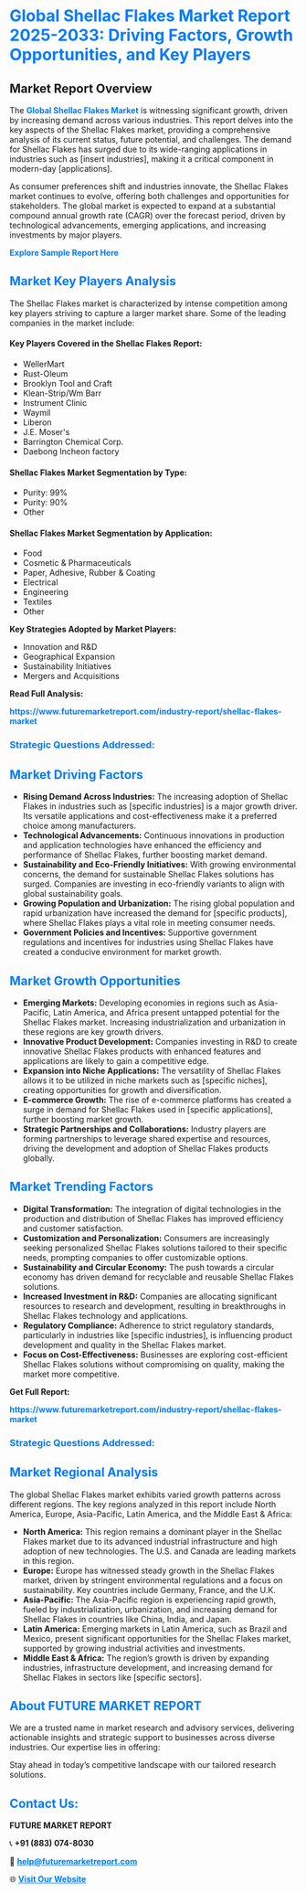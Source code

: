 <h1 style="color: #007BFF;">Global Shellac Flakes Market Report 2025-2033: Driving Factors, Growth Opportunities, and Key Players</h1>

<section id="overview">
<h2>Market Report Overview</h2>
<p>The <a href="https://www.futuremarketreport.com/industry-report/shellac-flakes-market" style="color: #007BFF; text-decoration: none;"><strong>Global Shellac Flakes Market</strong></a> is witnessing significant growth, driven by increasing demand across various industries. This report delves into the key aspects of the Shellac Flakes market, providing a comprehensive analysis of its current status, future potential, and challenges. The demand for Shellac Flakes has surged due to its wide-ranging applications in industries such as [insert industries], making it a critical component in modern-day [applications].</p>
<p>As consumer preferences shift and industries innovate, the Shellac Flakes market continues to evolve, offering both challenges and opportunities for stakeholders. The global market is expected to expand at a substantial compound annual growth rate (CAGR) over the forecast period, driven by technological advancements, emerging applications, and increasing investments by major players.</p>
</section>

<section id="overview">
<p><a href="https://www.futuremarketreport.com/request-sample/reportId=103132" style="color: #007BFF; text-decoration: none;"><strong>Explore Sample Report Here</strong></a></p>
</section>

<section id="key-players">
<h2 style="color: #007BFF;">Market Key Players Analysis</h2>
<p>The Shellac Flakes market is characterized by intense competition among key players striving to capture a larger market share. Some of the leading companies in the market include:</p>
<h4>Key Players Covered in the Shellac Flakes Report:</h4>
<ul><li>WellerMart</li><li>Rust-Oleum</li><li>Brooklyn Tool and Craft</li><li>Klean-Strip/Wm Barr</li><li>Instrument Clinic</li><li>Waymil</li><li>Liberon</li><li>J.E. Moser&#039;s</li><li>Barrington Chemical Corp.</li><li>Daebong Incheon factory</li></ul>
<h4>Shellac Flakes Market Segmentation by Type:</h4>
<ul><li>Purity: 99%</li><li>Purity: 90%</li><li>Other</li></ul>

<h4>Shellac Flakes Market Segmentation by Application:</h4>
<ul><li>Food</li><li>Cosmetic &amp; Pharmaceuticals</li><li>Paper, Adhesive, Rubber &amp; Coating</li><li>Electrical</li><li>Engineering</li><li>Textiles</li><li>Other</li></ul>
<p><strong>Key Strategies Adopted by Market Players:</strong></p>
<ul>
<li>Innovation and R&D</li>
<li>Geographical Expansion</li>
<li>Sustainability Initiatives</li>
<li>Mergers and Acquisitions</li>
</ul>
</section>

<section>
<p><strong>Read Full Analysis: </strong></p><a href="https://www.futuremarketreport.com/industry-report/shellac-flakes-market" style="color: #007BFF; text-decoration: none;"><strong>https://www.futuremarketreport.com/industry-report/shellac-flakes-market</strong></a>
<h3 style="color: #007BFF;">Strategic Questions Addressed:</h3>
</section>

<section id="driving-factors">
<h2 style="color: #007BFF;">Market Driving Factors</h2>
<ul>
<li><strong>Rising Demand Across Industries:</strong> The increasing adoption of Shellac Flakes in industries such as [specific industries] is a major growth driver. Its versatile applications and cost-effectiveness make it a preferred choice among manufacturers.</li>
<li><strong>Technological Advancements:</strong> Continuous innovations in production and application technologies have enhanced the efficiency and performance of Shellac Flakes, further boosting market demand.</li>
<li><strong>Sustainability and Eco-Friendly Initiatives:</strong> With growing environmental concerns, the demand for sustainable Shellac Flakes solutions has surged. Companies are investing in eco-friendly variants to align with global sustainability goals.</li>
<li><strong>Growing Population and Urbanization:</strong> The rising global population and rapid urbanization have increased the demand for [specific products], where Shellac Flakes plays a vital role in meeting consumer needs.</li>
<li><strong>Government Policies and Incentives:</strong> Supportive government regulations and incentives for industries using Shellac Flakes have created a conducive environment for market growth.</li>
</ul>
</section>

<section id="growth-opportunities">
<h2 style="color: #007BFF;">Market Growth Opportunities</h2>
<ul>
<li><strong>Emerging Markets:</strong> Developing economies in regions such as Asia-Pacific, Latin America, and Africa present untapped potential for the Shellac Flakes market. Increasing industrialization and urbanization in these regions are key growth drivers.</li>
<li><strong>Innovative Product Development:</strong> Companies investing in R&D to create innovative Shellac Flakes products with enhanced features and applications are likely to gain a competitive edge.</li>
<li><strong>Expansion into Niche Applications:</strong> The versatility of Shellac Flakes allows it to be utilized in niche markets such as [specific niches], creating opportunities for growth and diversification.</li>
<li><strong>E-commerce Growth:</strong> The rise of e-commerce platforms has created a surge in demand for Shellac Flakes used in [specific applications], further boosting market growth.</li>
<li><strong>Strategic Partnerships and Collaborations:</strong> Industry players are forming partnerships to leverage shared expertise and resources, driving the development and adoption of Shellac Flakes products globally.</li>
</ul>
</section>

<section id="trending-factors">
<h2 style="color: #007BFF;">Market Trending Factors</h2>
<ul>
<li><strong>Digital Transformation:</strong> The integration of digital technologies in the production and distribution of Shellac Flakes has improved efficiency and customer satisfaction.</li>
<li><strong>Customization and Personalization:</strong> Consumers are increasingly seeking personalized Shellac Flakes solutions tailored to their specific needs, prompting companies to offer customizable options.</li>
<li><strong>Sustainability and Circular Economy:</strong> The push towards a circular economy has driven demand for recyclable and reusable Shellac Flakes solutions.</li>
<li><strong>Increased Investment in R&D:</strong> Companies are allocating significant resources to research and development, resulting in breakthroughs in Shellac Flakes technology and applications.</li>
<li><strong>Regulatory Compliance:</strong> Adherence to strict regulatory standards, particularly in industries like [specific industries], is influencing product development and quality in the Shellac Flakes market.</li>
<li><strong>Focus on Cost-Effectiveness:</strong> Businesses are exploring cost-efficient Shellac Flakes solutions without compromising on quality, making the market more competitive.</li>
</ul>
</section>

<section>
<p><strong>Get Full Report: </strong></p><a href="https://www.futuremarketreport.com/industry-report/shellac-flakes-market" style="color: #007BFF; text-decoration: none;"><strong>https://www.futuremarketreport.com/industry-report/shellac-flakes-market</strong></a>
<h3 style="color: #007BFF;">Strategic Questions Addressed:</h3>
</section>


<section id="regional-analysis">
<h2 style="color: #007BFF;">Market Regional Analysis</h2>
<p>The global Shellac Flakes market exhibits varied growth patterns across different regions. The key regions analyzed in this report include North America, Europe, Asia-Pacific, Latin America, and the Middle East & Africa:</p>
<ul>
<li><strong>North America:</strong> This region remains a dominant player in the Shellac Flakes market due to its advanced industrial infrastructure and high adoption of new technologies. The U.S. and Canada are leading markets in this region.</li>
<li><strong>Europe:</strong> Europe has witnessed steady growth in the Shellac Flakes market, driven by stringent environmental regulations and a focus on sustainability. Key countries include Germany, France, and the U.K.</li>
<li><strong>Asia-Pacific:</strong> The Asia-Pacific region is experiencing rapid growth, fueled by industrialization, urbanization, and increasing demand for Shellac Flakes in countries like China, India, and Japan.</li>
<li><strong>Latin America:</strong> Emerging markets in Latin America, such as Brazil and Mexico, present significant opportunities for the Shellac Flakes market, supported by growing industrial activities and investments.</li>
<li><strong>Middle East & Africa:</strong> The region’s growth is driven by expanding industries, infrastructure development, and increasing demand for Shellac Flakes in sectors like [specific sectors].</li>
</ul>
</section>

<footer>
<h2 style="color: #007BFF;">About FUTURE MARKET REPORT</h2>
<p>We are a trusted name in market research and advisory services, delivering actionable insights and strategic support to businesses across diverse industries. Our expertise lies in offering:</p>

<p>Stay ahead in today’s competitive landscape with our tailored research solutions.</p>

<h2 style="color: #007BFF;">Contact Us:</h2>
<p><strong>FUTURE MARKET REPORT</strong></p>
<p>📞 <strong>+91 (883) 074-8030</strong></p>
<p>📧 <strong><a href="mailto:help@futuremarketreport.com" style="color: #007BFF;">help@futuremarketreport.com</a></strong></p>
<p>🌐 <strong><a href="https://www.futuremarketreport.com/" style="color: #007BFF;">Visit Our Website</a></strong></p>
</footer>